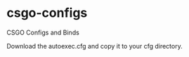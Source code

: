 # csgo-configs
CSGO Configs and Binds

Download the autoexec.cfg and copy it to your cfg directory.
